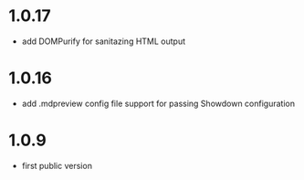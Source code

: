 # 1.0.17
- add DOMPurify for sanitazing HTML output

# 1.0.16
- add .mdpreview config file support for passing Showdown configuration

# 1.0.9
- first public version